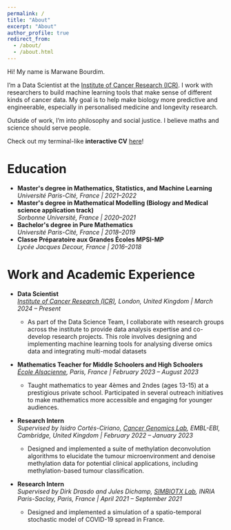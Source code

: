 ```yaml
---
permalink: /
title: "About"
excerpt: "About"
author_profile: true
redirect_from: 
  - /about/
  - /about.html
---
```


Hi! My name is Marwane Bourdim.  

I’m a Data Scientist at the [Institute of Cancer Research (ICR)](https://www.icr.ac.uk/our-research/about-our-research/data-science-at-the-icr). I work with researchers to build machine learning tools that make sense of different kinds of cancer data. My goal is to help make biology more predictive and engineerable, especially in personalised medicine and longevity research.  

Outside of work, I’m into philosophy and social justice. I believe maths and science should serve people.  

Check out my terminal-like **interactive CV** [here](https://marwanebourdim.github.io/terminal/)!  

Education  
======  
- **Master's degree in Mathematics, Statistics, and Machine Learning**  
  *Université Paris-Cité, France | 2021–2022*  
- **Master's degree in Mathematical Modelling (Biology and Medical science application track)**  
  *Sorbonne Université, France | 2020–2021*  
- **Bachelor's degree in Pure Mathematics**  
  *Université Paris-Cité, France | 2018–2019*  
- **Classe Préparatoire aux Grandes Écoles MPSI-MP**  
  *Lycée Jacques Decour, France | 2016–2018*  


Work and Academic Experience  
======  

- **Data Scientist**  
  *[Institute of Cancer Research (ICR)](https://www.icr.ac.uk/our-research/about-our-research/data-science-at-the-icr), London, United Kingdom | March 2024 – Present*  
  - As part of the Data Science Team, I collaborate with research groups across the institute to provide data analysis expertise and co-develop research projects. This role involves designing and implementing machine learning tools for analysing diverse omics data and integrating multi-modal datasets   

- **Mathematics Teacher for Middle Schoolers and High Schoolers**  
  *[École Alsacienne](https://www.ecole-alsacienne.org/), Paris, France | February 2023 – August 2023*  
  - Taught mathematics to year 4èmes and 2ndes (ages 13-15) at a prestigious private school. Participated in several outreach initiatives to make mathematics more accessible and engaging for younger audiences.

- **Research Intern**  
  *Supervised by Isidro Cortés-Ciriano, [Cancer Genomics Lab](https://www.ebi.ac.uk/research/cortes-ciriano/), EMBL-EBI, Cambridge, United Kingdom | February 2022 – January 2023*  
  - Designed and implemented a suite of methylation deconvolution algorithms to elucidate the tumour microenvironment and denoise methylation data for potential clinical applications, including methylation-based tumour classification. 

- **Research Intern**  
  *Supervised by Dirk Drasdo and Jules Dichamp, [SIMBIOTX Lab](https://team.inria.fr/simbiotx/), INRIA Paris-Saclay, Paris, France | April 2021 – September 2021*  
  - Designed and implemented a simulation of a spatio-temporal stochastic model of COVID-19 spread in France.
